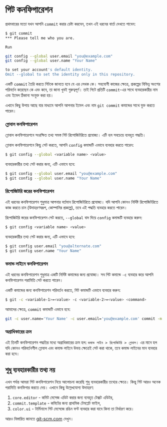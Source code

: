 # গিট কনফিগারেশন

প্রথমবারের মতো যখন আপনি `commit` করার চেষ্টা করবেন, তখন এই ধরনের বার্তা দেখতে পাবেন:

```bash
$ git commit
*** Please tell me who you are.

Run

git config --global user.email "you@example.com"
git config --global user.name "Your Name"

to set your account's default identity.
Omit --global to set the identity only in this repository.
```

একটি `commit` তৈরি করতে গিটকে জানতে হবে যে এর লেখক কে। সহযোগী কাজের ক্ষেত্রে, প্রকল্পের বিভিন্ন অংশের পরিবর্তন করেছেন কে এবং কবে, তা জানা খুবই গুরুত্বপূর্ণ। তাই গিটে প্রতিটি `commit`-এর সাথে ব্যবহারকারীর নাম এবং ইমেল ঠিকানা সংযুক্ত করা হয়।

এখানে কিছু উপায় আছে যার মাধ্যমে আপনি আপনার ইমেল এবং নাম `git commit` কমান্ডের সাথে যুক্ত করতে পারেন।

### গ্লোবাল কনফিগারেশন

গ্লোবাল কনফিগারেশনে সংরক্ষিত তথ্য সমস্ত গিট রিপোজিটরিতে প্রযোজ্য। এটি হল সবচেয়ে ব্যবহৃত পদ্ধতি।

গ্লোবাল কনফিগারেশনে কিছু সেট করতে, আপনি `config` কমান্ডটি এভাবে ব্যবহার করতে পারেন:

```bash
$ git config --global <variable name> <value>
```

ব্যবহারকারীর তথ্য সেট করার জন্য, এটি এভাবে হবে:

```bash
$ git config --global user.email "you@example.com"
$ git config --global user.name "Your Name"
```

### রিপোজিটরি স্তরের কনফিগারেশন

এই ধরনের কনফিগারেশন শুধুমাত্র আপনার বর্তমান রিপোজিটরিতে প্রযোজ্য। যদি আপনি কোনও নির্দিষ্ট রিপোজিটরিতে কাজ করতে চান (উদাহরণস্বরূপ, কোম্পানির প্রকল্পে), তবে এই পদ্ধতি ব্যবহার করতে পারেন।

রিপোজিটরি স্তরের কনফিগারেশন সেট করতে, `--global` বাদ দিয়ে `config` কমান্ডটি ব্যবহার করুন:

```bash
$ git config <variable name> <value>
```

ব্যবহারকারীর তথ্য সেট করার জন্য, এটি এভাবে হবে:

```bash
$ git config user.email "you@alternate.com"
$ git config user.name "Your Name"
```

### কমান্ড লাইনে কনফিগারেশন

এই ধরনের কনফিগারেশন শুধুমাত্র একটি নির্দিষ্ট কমান্ডের জন্য প্রযোজ্য। সব গিট কমান্ডে `-c` ব্যবহার করে আপনি কনফিগারেশন পরামিতি সেট করতে পারেন।

একটি কমান্ডের জন্য কনফিগারেশন পরিবর্তন করতে, গিট কমান্ডটি এভাবে ব্যবহার করুন:

```bash
$ git -c <variable-1>=<value> -c <variable-2>=<value> <command>
```

আমাদের ক্ষেত্রে, `commit` কমান্ডটি এভাবে হবে:

```bash
git -c user.name='Your Name' -c user.email='you@example.com' commit -m "Your commit message"
```

### অগ্রাধিকারের ক্রম

এই তিনটি কনফিগারেশন পদ্ধতির মধ্যে অগ্রাধিকারের ক্রম হল: `কমান্ড লাইন > রিপোজিটরি > গ্লোবাল`। এর মানে হল যদি কোনও পরিবর্তনশীল গ্লোবাল এবং কমান্ড লাইনে উভয় ক্ষেত্রেই সেট করা থাকে, তবে কমান্ড লাইনের মান ব্যবহার করা হবে।

## শুধু ব্যবহারকারীর তথ্য নয়

এখন পর্যন্ত আমরা গিট কনফিগারেশন নিয়ে আলোচনা করেছি শুধু ব্যবহারকারীর তথ্যের ক্ষেত্রে। কিন্তু গিট আরও অনেক পরামিতি কনফিগার করতে দেয়। এখানে কিছু উল্লেখযোগ্য উদাহরণ:

1. `core.editor` - কমিট মেসেজ এডিট করার জন্য ব্যবহৃত টেক্সট এডিটর,
2. `commit.template` - কমিটের জন্য প্রাথমিক টেমপ্লেট ফাইল,
3. `color.ui` - টার্মিনালে গিট মেসেজে রঙিন ফন্ট ব্যবহার করা যাবে কিনা তা নির্ধারণ করে।

আরও বিস্তারিত জানতে [git-scm.com](https://git-scm.com/book/en/v2/Customizing-Git-Git-Configuration) দেখুন।
